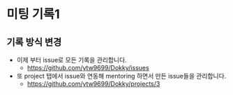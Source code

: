 # 미팅 기록1

## 기록 방식 변경

- 이제 부터 issue로 모든 기록을 관리합니다.
  - https://github.com/ytw9699/Dokky/issues
- 또 project 탭에서 issue와 연동해 mentoring 하면서 만든 issue들을 관리합니다.
  - https://github.com/ytw9699/Dokky/projects/3
